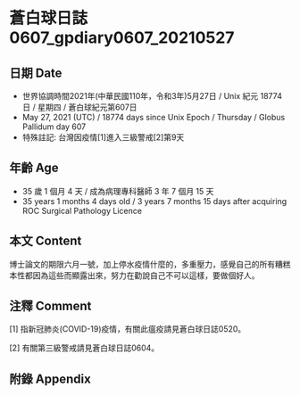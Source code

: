 [_metadata_:encoding]: - "utf-8"
[_metadata_:language]: - "zh-Hant-TW"
[_metadata_:fileformat]: - "markdown"
[_metadata_:MIME_type]: - "text/plain"
[_metadata_:markdown_version]: - "commonmark version 0.29"
[_metadata_:markdown_spec]: - "https://spec.commonmark.org/0.29/"

# 蒼白球日誌0607_gpdiary0607_20210527 #

## 日期 Date ##

* 世界協調時間2021年(中華民國110年，令和3年)5月27日 / Unix 紀元 18774 日 / 星期四 / 蒼白球紀元第607日
* May 27, 2021 (UTC) / 18774 days since Unix Epoch / Thursday / Globus Pallidum day 607
* 特殊註記: 台灣因疫情[1]進入三級警戒[2]第9天

## 年齡 Age ##

* 35 歲 1 個月 4 天 / 成為病理專科醫師 3 年 7 個月 15 天
* 35 years 1 months 4 days old / 3 years 7 months 15 days after acquiring ROC Surgical Pathology Licence

## 本文 Content ##

博士論文的期限六月一號，加上停水疫情什麼的，多重壓力，感覺自己的所有糟糕本性都因為這些而顯露出來，努力在勸說自己不可以這樣，要做個好人。

## 注釋 Comment ##
[1] 指新冠肺炎(COVID-19)疫情，有關此瘟疫請見蒼白球日誌0520。

[2] 有關第三級警戒請見蒼白球日誌0604。

## 附錄 Appendix ##

